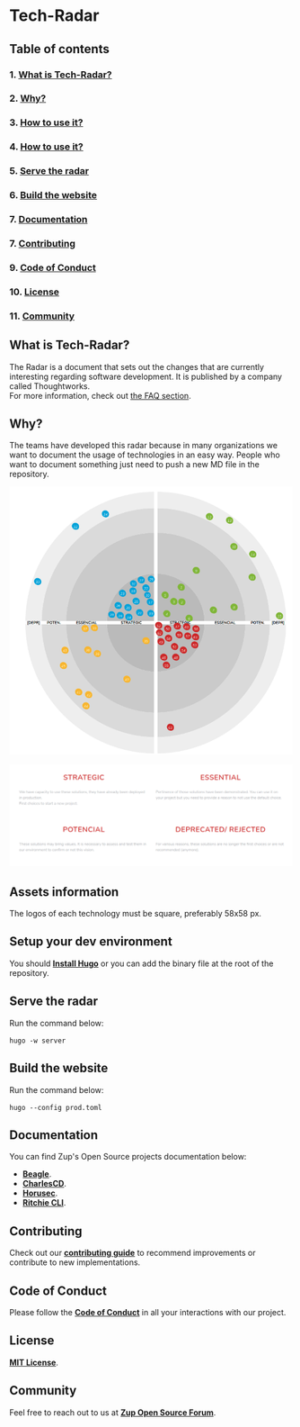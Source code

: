 # **Tech-Radar**

## **Table of contents**
### 1. [**What is Tech-Radar?**](#what-is-tech-radar)
### 2. [**Why?**](#why)
### 3. [**How to use it?**](#how-to-use-it)
### 4. [**How to use it?**](#how-to-use-it)
### 5. [**Serve the radar**](#serve-the-radar)
### 6. [**Build the website**](#build-the-website)
### 7. [**Documentation**](#documentation)       
### 7. [**Contributing**](#contributing)
### 9. [**Code of Conduct**](#code-of-conduct)
### 10. [**License**](#license)
### 11. [**Community**](#community)

## **What is Tech-Radar?**

The Radar is a document that sets out the changes that are currently interesting regarding software development. It is published by a company called Thoughtworks.  
For more information, check out [the FAQ section](https://www.thoughtworks.com/radar/faq).

## **Why?**

The teams have developed this radar because in many organizations we want to document the usage of technologies in an easy way. People who want to document something just need to push a new MD file in the repository.

![tech-radar](static/images/preview.png)

![tech-radar](/static/images/preview-rings.png)

## **Assets information**

The logos of each technology must be square, preferably 58x58 px.

## **Setup your dev environment**
You should [**Install Hugo**](https://gohugo.io/getting-started/installing/) or you can add the binary file at the root of the repository.

## **Serve the radar**
Run the command below: 

```
hugo -w server
```

## **Build the website**
Run the command below: 

```
hugo --config prod.toml
```
## **Documentation**
You can find Zup's Open Source projects documentation below:
- [**Beagle**](https://docs.usebeagle.io/v1.10/).
- [**CharlesCD**](https://docs.charlescd.io/v1.0.x/index.html).
- [**Horusec**](https://docs.horusec.io/docs/overview/).
- [**Ritchie CLI**](https://docs.ritchiecli.io/v2.11/).


## **Contributing**
 Check out our [**contributing guide**](https://github.com/ZupIT/opensource-tech-radar/blob/main/CONTRIBUTING.md) to recommend improvements or contribute to new implementations.

## **Code of Conduct**
Please follow the [**Code of Conduct**](https://github.com/ZupIT/opensource-tech-radar/blob/main/CODE_OF_CONDUCT.md) in all your interactions with our project.

## **License**
 [**MIT License**](https://github.com/ZupIT/opensource-tech-radar/blob/main/LICENSE.txt).

## **Community**

Feel free to reach out to us at [**Zup Open Source Forum**](https://forum.zup.com.br).